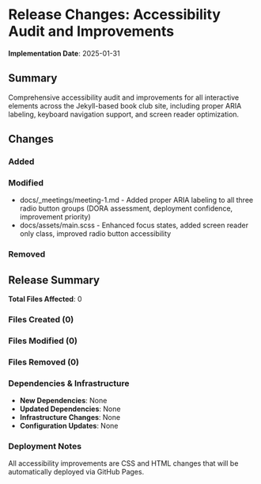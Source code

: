 <!-- markdownlint-disable-file -->
# Release Changes: Accessibility Audit and Improvements

**Implementation Date**: 2025-01-31

## Summary

Comprehensive accessibility audit and improvements for all interactive elements across the Jekyll-based book club site, including proper ARIA labeling, keyboard navigation support, and screen reader optimization.

## Changes

### Added

### Modified

- docs/_meetings/meeting-1.md - Added proper ARIA labeling to all three radio button groups (DORA assessment, deployment confidence, improvement priority)
- docs/assets/main.scss - Enhanced focus states, added screen reader only class, improved radio button accessibility

### Removed

## Release Summary

**Total Files Affected**: 0

### Files Created (0)

### Files Modified (0)

### Files Removed (0)

### Dependencies & Infrastructure

- **New Dependencies**: None
- **Updated Dependencies**: None  
- **Infrastructure Changes**: None
- **Configuration Updates**: None

### Deployment Notes

All accessibility improvements are CSS and HTML changes that will be automatically deployed via GitHub Pages.